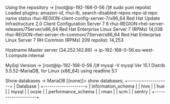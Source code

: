 Using the repository ->
[root@ip-192-168-0-56 /]# sudo yum repolist
Loaded plugins: amazon-id, rhui-lb, search-disabled-repos
repo id                                                   repo name                                                                status
rhui-REGION-client-config-server-7/x86_64                 Red Hat Update Infrastructure 2.0 Client Configuration Server 7               6
rhui-REGION-rhel-server-releases/7Server/x86_64           Red Hat Enterprise Linux Server 7 (RPMs)                                 14,038
rhui-REGION-rhel-server-rh-common/7Server/x86_64          Red Hat Enterprise Linux Server 7 RH Common (RPMs)                          209
repolist: 14,253

Hostname Master server (34.252.142.89) -> ip-192-168-0-56.eu-west-1.compute.internal 

MySql Version ->
    [root@ip-192-168-0-56 /]# mysql -V
    mysql  Ver 15.1 Distrib 5.5.52-MariaDB, for Linux (x86_64) using readline 5.1

Show databases ->
                MariaDB [(none)]> show databases;
                +--------------------+
                | Database           |
                +--------------------+
                | information_schema |
                | hive               |
                | hue                |
                | mysql              |
                | oozie              |
                | performance_schema |
                | rman               |
                | scm                |
                | sentry             |
                +--------------------+
                
   
